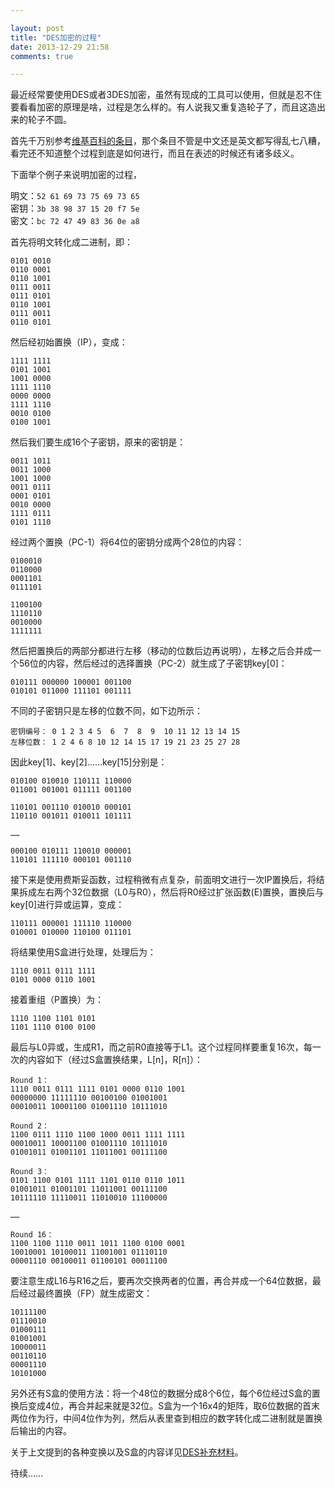 ```yaml
---

layout: post
title: "DES加密的过程"
date: 2013-12-29 21:58
comments: true

---
```

最近经常要使用DES或者3DES加密，虽然有现成的工具可以使用，但就是忍不住要看看加密的原理是啥，过程是怎么样的。有人说我又重复造轮子了，而且这造出来的轮子不圆。

首先千万别参考[维基百科的条目](http://zh.wikipedia.org/wiki/%E8%B3%87%E6%96%99%E5%8A%A0%E5%AF%86%E6%A8%99%E6%BA%96)，那个条目不管是中文还是英文都写得乱七八糟，看完还不知道整个过程到底是如何进行，而且在表述的时候还有诸多歧义。

下面举个例子来说明加密的过程，

明文：`52 61 69 73 75 69 73 65`  
密钥：`3b 38 98 37 15 20 f7 5e`  
密文：`bc 72 47 49 83 36 0e a8`

首先将明文转化成二进制，即：

	0101 0010
	0110 0001
	0110 1001
	0111 0011
	0111 0101
	0110 1001
	0111 0011
	0110 0101

然后经初始置换（IP），变成：

	1111 1111
	0101 1001
	1001 0000
	1111 1110
	0000 0000
	1111 1110
	0010 0100
	0100 1001

然后我们要生成16个子密钥，原来的密钥是：

	0011 1011
	0011 1000
	1001 1000
	0011 0111
	0001 0101
	0010 0000
	1111 0111
	0101 1110

经过两个置换（PC-1）将64位的密钥分成两个28位的内容：

	0100010
	0110000
	0001101
	0111101

	1100100
	1110110
	0010000
	1111111

然后把置换后的两部分都进行左移（移动的位数后边再说明），左移之后合并成一个56位的内容，然后经过的选择置换（PC-2）就生成了子密钥key[0]：

	010111 000000 100001 001100
	010101 011000 111101 001111

不同的子密钥只是左移的位数不同，如下边所示：

	密钥编号： 0 1 2 3 4 5  6  7  8  9  10 11 12 13 14 15
	左移位数： 1 2 4 6 8 10 12 14 15 17 19 21 23 25 27 28

因此key[1]、key[2]……key[15]分别是：

	010100 010010 110111 110000
	011001 001001 011111 001100

	110101 001110 010010 000101
	110110 001011 010011 101111
	
	……

	000100 010111 110010 000001
	110101 111110 000101 001110
	
接下来是使用费斯妥函数，过程稍微有点复杂，前面明文进行一次IP置换后，将结果拆成左右两个32位数据（L0与R0），然后将R0经过扩张函数(E)置换，置换后与key[0]进行异或运算，变成：

	110111 000001 111110 110000
	010001 010000 110100 011101

将结果使用S盒进行处理，处理后为：

	1110 0011 0111 1111
	0101 0000 0110 1001

接着重组（P置换）为：

	1110 1100 1101 0101
	1101 1110 0100 0100

最后与L0异或，生成R1，而之前R0直接等于L1。这个过程同样要重复16次，每一次的内容如下（经过S盒置换结果，L[n]，R[n]）：

	Round 1：
	1110 0011 0111 1111 0101 0000 0110 1001
	00000000 11111110 00100100 01001001
	00010011 10001100 01001110 10111010
	
	Round 2：
	1100 0111 1110 1100 1000 0011 1111 1111
	00010011 10001100 01001110 10111010
	01001011 01001101 11011001 00111100
	
	Round 3：
	0101 1100 0101 1111 1101 0110 0110 1011
	01001011 01001101 11011001 00111100
	10111110 11110011 11010010 11100000
	
	……
	
	Round 16：
	1100 1100 1110 0011 1011 1100 0100 0001
	10010001 10100011 11001001 01110110
	00001110 00100011 01100101 00011100

要注意生成L16与R16之后，要再次交换两者的位置，再合并成一个64位数据，最后经过最终置换（FP）就生成密文：

	10111100
	01110010
	01000111
	01001001
	10000011
	00110110
	00001110
	10101000
	
另外还有S盒的使用方法：将一个48位的数据分成8个6位，每个6位经过S盒的置换后变成4位，再合并起来就是32位。S盒为一个16x4的矩阵，取6位数据的首末两位作为行，中间4位作为列，然后从表里查到相应的数字转化成二进制就是置换后输出的内容。

关于上文提到的各种变换以及S盒的内容详见[DES补充材料](http://zh.wikipedia.org/wiki/DES%E8%A1%A5%E5%85%85%E6%9D%90%E6%96%99)。

待续……
